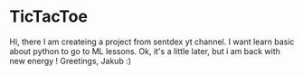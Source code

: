 # TicTacToe


Hi, there I am createing a project from sentdex yt channel. I want learn basic about python to go to ML lessons.
Ok, it's a little later, but i am back with new energy !
Greetings,
Jakub :)

